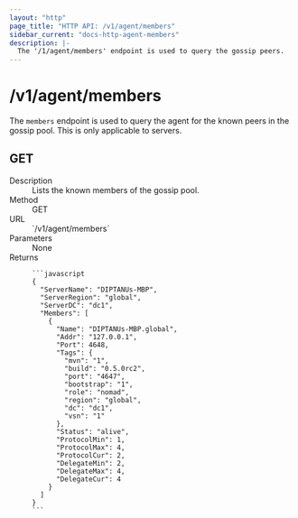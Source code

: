 ```yaml
---
layout: "http"
page_title: "HTTP API: /v1/agent/members"
sidebar_current: "docs-http-agent-members"
description: |-
  The '/1/agent/members' endpoint is used to query the gossip peers.
---
```


# /v1/agent/members

The `members` endpoint is used to query the agent for the known peers in
the gossip pool. This is only applicable to servers.

## GET

<dl>
  <dt>Description</dt>
  <dd>
    Lists the known members of the gossip pool.
  </dd>

  <dt>Method</dt>
  <dd>GET</dd>

  <dt>URL</dt>
  <dd>`/v1/agent/members`</dd>

  <dt>Parameters</dt>
  <dd>
    None
  </dd>

  <dt>Returns</dt>
  <dd>

    ```javascript
    {
      "ServerName": "DIPTANUs-MBP",
      "ServerRegion": "global",
      "ServerDC": "dc1",
      "Members": [
        {
          "Name": "DIPTANUs-MBP.global",
          "Addr": "127.0.0.1",
          "Port": 4648,
          "Tags": {
            "mvn": "1",
            "build": "0.5.0rc2",
            "port": "4647",
            "bootstrap": "1",
            "role": "nomad",
            "region": "global",
            "dc": "dc1",
            "vsn": "1"
          },
          "Status": "alive",
          "ProtocolMin": 1,
          "ProtocolMax": 4,
          "ProtocolCur": 2,
          "DelegateMin": 2,
          "DelegateMax": 4,
          "DelegateCur": 4
        }
      ]
    }
    ```

  </dd>
</dl>

